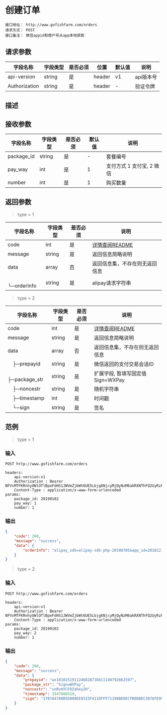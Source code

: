 # 创建订单
```
接口地址： http://www.gofishfarm.com/orders
请求方式： POST
接口备注： 微信appid和商户号从app本地获取
```
## 请求参数

| 字段名称 | 字段类型 | 是否必须 | 位置 | 默认值 | 说明 |
|    -    |    -    |    -    |  -   |   -   |  -   |
| api-version | string | 是 | header | v1 | api版本号 |
| Authorization | string | 是 | header | - | 验证令牌 |

## 描述

## 接收参数

| 字段名称 | 字段类型 | 是否必须 | 默认值 | 说明 |
|    -    |    -    |    -    |    -   |  -   |
| package_id | string | 是 | - | 套餐编号 |
| pay_way | int | 是 | 1 | 支付方式 1 支付宝, 2 微信 |
| number | int | 是 | 1 | 购买数量 |

## 返回参数

> type = 1

| 字段名称 | 字段类型 | 是否必须 | 说明 |
|    -    |    -    |    -    |   -   |
| code | int | 是 | [详情查阅README](https://github.com/waitforu/docs/blob/master/README.md#%E9%83%A8%E5%88%86%E8%BF%94%E5%9B%9E%E4%BF%A1%E6%81%AFcode%E8%A1%A8) |
| message | string | 是 | 返回信息简略说明 |
| data | array | 否 | 返回信息集，不存在则无返回信息 |
|　└─orderInfo | string | 是 | alipay请求字符串 |

> type = 2

| 字段名称 | 字段类型 | 是否必须 | 说明 |
|    -    |    -    |    -    |   -   |
| code | int | 是 | [详情查阅README](https://github.com/waitforu/docs/blob/master/README.md#%E9%83%A8%E5%88%86%E8%BF%94%E5%9B%9E%E4%BF%A1%E6%81%AFcode%E8%A1%A8) |
| message | string | 是 | 返回信息简略说明 |
| data | array | 否 | 返回信息集，不存在则无返回信息 |
|　├─prepayid | string | 是 | 微信返回的支付交易会话ID |
|　├─package_str | string | 是 | 扩展字段, 暂填写固定值Sign=WXPay |
|　├─noncestr | string | 是 | 随机字符串 |
|　├─timestamp | int | 是 | 时间戳 |
|　└─sign | string | 是 | 签名 |


## 范例

> type = 1

### 输入

```
POST http://www.gofishfarm.com/orders

headers:
	api-version:v1
	Authorization : Bearer NFVvMTFKRnhyUWlOTlBpeFdHS1JWVmZjbWt6UE5Lbjg6NjcyMjQyNzM6akRXNThFQ2UyRzFyM1FSRlpxZDcwVTg0Njd6aU40b2M=
	Content-Type : application/x-www-form-urlencoded
params:
	package_id: 20190102
	pay_way: 1
	number: 1
```

### 输出

```json
{
    "code": 200,
    "message": "success",
    "data": {
        "orderInfo": "alipay_sdk=alipay-sdk-php-20180705&app_id=2018121862595325&biz_content=%7B%22subject%22%3A%22%5Cu6c99%5Cu53d1%5Cu6e14%5Cu9738-5%5Cu5c0f%5Cu65f6%5Cu5957%5Cu9910%22%2C%22out_trade_no%22%3A%222019011018452401262919067224273%22%2C%22total_amount%22%3A20%2C%22timeout_express%22%3A%2230m%22%2C%22product_code%22%3A%22QUICK_MSECURITY_PAY%22%7D&charset=UTF-8&format=json&method=alipay.trade.app.pay&notify_url=http%3A%2F%2Fwww.gofishfarm.com%2Falipay&sign_type=RSA2&timestamp=2019-01-10+18%3A45%3A25&version=1.0&sign=ibgHgpeCcpMh8UJRoM5Q6US0ZlwzzxaK1A2MO%2FjfnQhhgN8CCXiXyJ1biDUPsj%2ByxbQ3nVr9g916QTddRJsTeAg0F3ZJ0WK4SIU8i9cpnfRqBRBxiMpRlvQa0EFqF2Bx8XFkQNsDC3Gtgz05DtCk7rmwlhfVF094jjlVjaupRllBvJuy%2F6o56ImelThur3rzBJ0u1eKYJnmUG5LqS4QXmvZDuixmP1ML1wo1BEB4P0yhoNAyC6F1xqhWxn8YQOXkd%2Fp%2BHlQiwbbUF2RUW2otfKaz2YAS0tw%2Bspqwq4dDR6WK0caVHbZ3dEuapDHBv%2F4mp9d0M4P4%2F2aSnZ5BxFaMEw%3D%3D"
    }
}
```

> type = 2

### 输入

```
POST http://www.gofishfarm.com/orders

headers:
    api-version:v1
    Authorization : Bearer NFVvMTFKRnhyUWlOTlBpeFdHS1JWVmZjbWt6UE5Lbjg6NjcyMjQyNzM6akRXNThFQ2UyRzFyM1FSRlpxZDcwVTg0Njd6aU40b2M=
    Content-Type : application/x-www-form-urlencoded
params:
    package_id: 20190102
    pay_way: 2
    number: 1
```

### 输出
```json
{
    "code": 200,
    "message": "success",
    "data": {
        "prepayid": "wx101015191124682873bb11140792662597",
        "package_str": "Sign=WXPay",
        "noncestr": "unRvmYCFOZaheyZH",
        "timestamp": 1547086519,
        "sign": "1787A47A0B5D888EE0315F411DFFF71198BE0ECFB06BDC3876FE995F13ADC972"
    }
}
```
